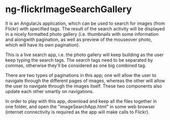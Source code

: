 # ng-flickrImageSearchGallery

It is an AngularJs application, which can be used to search for images (from Flickr) with specified tags. The result of the search activity will be displayed in a nicely formatted photo gallery (i.e. thumbnails with some information and alongwith pagination, as well as preview of the mouseover photo, which will have its own pagination).

This is a live search app, i.e. the photo gallery will keep building as the user keep typing the search tags. The search tags need to be separated by commas, otherwise they'll be considered as one big combined tag.

There are two types of paginations in this app; one will allow the user to navigate through the different pages of images, whereas the other will allow the user to navigate through the images itself. These two components also update each other smartly on navigations.

In order to play with this app, download and keep all the files together in one folder, and open the "imageSearchApp.html" in some web browser (internet connectivity is required as the app will make calls to Flickr).
